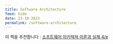```yaml
---
title: Software Architecture
feed: hide
date: 23-10-2023
permalink: /software-architecture
---
```

이 책을 추천합니다 : [소프트웨어 아키텍쳐 이론과 실제 4/e](http://www.acornpub.co.kr/book/swarchitect-4e)